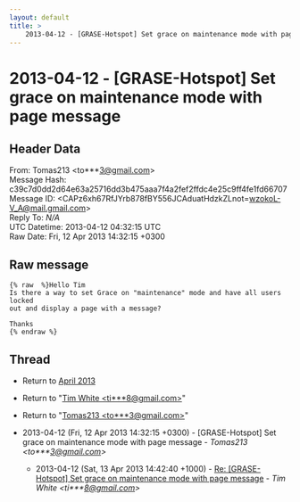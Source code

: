 ```yaml
---
layout: default
title: >
    2013-04-12 - [GRASE-Hotspot] Set grace on maintenance mode with page message
---
```


# 2013-04-12 - [GRASE-Hotspot] Set grace on maintenance mode with page message

## Header Data

From: Tomas213 \<to***3@gmail.com\><br>
Message Hash: c39c7d0dd2d64e63a25716dd3b475aaa7f4a2fef2ffdc4e25c9ff4fe1fd66707<br>
Message ID: \<CAPz6xh67RfJYrb878fBY556JCAduatHdzkZLnot=wzokoL-V_A@mail.gmail.com\><br>
Reply To: _N/A_<br>
UTC Datetime: 2013-04-12 04:32:15 UTC<br>
Raw Date: Fri, 12 Apr 2013 14:32:15 +0300<br>

## Raw message

```
{% raw  %}Hello Tim
Is there a way to set Grace on "maintenance" mode and have all users locked
out and display a page with a message?

Thanks
{% endraw %}
```

## Thread

+ Return to [April 2013](/archive/2013/04)

+ Return to "[Tim White <ti***8<span>@</span>gmail.com>](/authors/ti___8_at_gmail_com)"
+ Return to "[Tomas213 <to***3<span>@</span>gmail.com>](/authors/to___3_at_gmail_com)"

+ 2013-04-12 (Fri, 12 Apr 2013 14:32:15 +0300) - [GRASE-Hotspot] Set grace on maintenance mode with page message - _Tomas213 \<to***3@gmail.com\>_
  + 2013-04-12 (Sat, 13 Apr 2013 14:42:40 +1000) - [Re: [GRASE-Hotspot] Set grace on maintenance mode with page message](/archive/2013/04/ed6358aef614ae74265b3f3ae5e558d055415a95776c60c88c338cbf8d6d61d3) - _Tim White \<ti***8@gmail.com\>_

